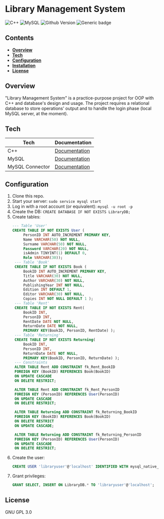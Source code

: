 # Library Management System
  ![C++](https://img.shields.io/badge/C%2B%2B-00599C?style=for-the-badge&logo=c%2B%2B&logoColor=white) ![MySQL](https://img.shields.io/badge/mysql-%2300f.svg?style=for-the-badge&logo=mysql&logoColor=white)
  ![Github Version](https://img.shields.io/badge/version-0.1.1-yellow) ![Generic badge](https://img.shields.io/badge/status-first_prototype-yellow)
  
 ## Contents
 - **[Overview](#overview)**
 - **[Tech](#tech)**
 - **[Configuration](#configuration)**
 - **[Installation](#installation)**
 - **[License](#license)**
  
## Overview
"Library Management System" is a practice-purpose project for OOP with C++ and database's design and usage. The project requires a relational database to store operations' output and to handle the login phase (local MySQL server, at the moment).

## Tech
| Tech | Documentation |
| ------ | ------ |
| C++ | [Documentation](https://en.cppreference.com/) |
| MySQL | [Documentation](https://dev.mysql.com/doc/) |
| MySQL Connector | [Documentation](https://dev.mysql.com/doc/connector-cpp/8.0/en/) |

## Configuration
1. Clone this repo.
2. Start your server: `sudo service mysql start`
3. Log in with a root account (or equivalent): `mysql -u root -p`
4. Create the DB: `CREATE DATABASE IF NOT EXISTS LibraryDB;`
5. Create tables:
   ```sql
   --- Table 'User'
   CREATE TABLE IF NOT EXISTS User (
        PersonID INT AUTO_INCREMENT PRIMARY KEY,
        Name VARCHAR(50) NOT NULL,
        Surname VARCHAR(50) NOT NULL,
        Password VARCHAR(20) NOT NULL,
        isAdmin TINYINT(1) DEFAULT 0,
        Role VARCHAR(30));
    --- Table 'Book'
    CREATE TABLE IF NOT EXISTS Book (
        BookID INT AUTO_INCREMENT PRIMARY KEY,
        Title VARCHAR(30) NOT NULL,
        Author VARCHAR(30) NOT NULL,
        PublishingYear INT NOT NULL,
        Edition INT DEFAULT 1,
        Editor VARCHAR(30) NOT NULL,
        Copies INT NOT NULL DEFAULT 1 );
    --- Table 'Rent'
    CREATE TABLE IF NOT EXISTS Rent(
	    BookID INT,
	    PersonID INT,
	    RentDate DATE NOT NULL,
	    ReturnDate DATE NOT NULL,
	    PRIMARY KEY(BookID, PersonID, RentDate) );
    --- Table 'Returning'
    CREATE TABLE IF NOT EXISTS Returning(
	    BookID INT,
	    PersonID INT,
	    ReturnDate DATE NOT NULL,
	    PRIMARY KEY(BookID, PersonID, ReturnDate) );
    --- Constraints
    ALTER TABLE Rent ADD CONSTRAINT fk_Rent_BookID 
    FOREIGN KEY (BookID) REFERENCES Book(BookID)
    ON UPDATE CASCADE 
    ON DELETE RESTRICT;

    ALTER TABLE Rent ADD CONSTRAINT fk_Rent_PersonID
    FOREIGN KEY (PersonID) REFERENCES User(PersonID)
    ON UPDATE CASCADE
    ON DELETE RESTRICT;

    ALTER TABLE Returning ADD CONSTRAINT fk_Returning_BookID
    FOREIGN KEY (BookID) REFERENCES Book(BookID)
    ON DELETE RESTRICT
    ON UPDATE CASCADE;

    ALTER TABLE Returning ADD CONSTRAINT fk_Returning_PersonID
    FOREIGN KEY (PersonID) REFERENCES User(PersonID)
    ON UPDATE CASCADE
    ON DELETE RESTRICT;
   ```
6. Create the user:
    ```sql
    CREATE USER 'libraryuser'@'localhost' IDENTIFIED WITH mysql_native_password BY 'Password1!';
    ```
7. Grant privileges:
    ```sql
    GRANT SELECT, INSERT ON LibraryDB.* TO 'libraryuser'@'localhost'; 
    ```

## License

GNU GPL 3.0

